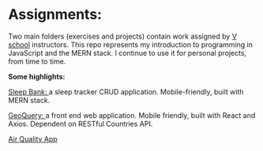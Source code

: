 # Assignments:
Two main folders (exercises and projects) contain work assigned by <a href="http://vschool.io/">V school</a> instructors.
This repo represents my introduction to programming in JavaScript and the MERN stack. I continue to use it for personal projects, from time to time. 

<b>Some highlights:</b>

<a href="https://github.com/TaylorBurke/Assignments/tree/master/projects/full-stack">Sleep Bank: </a>a sleep tracker CRUD application. Mobile-friendly, built with MERN stack.

<a href="https://github.com/TaylorBurke/Assignments/tree/master/projects/api-redux" target="blank">GeoQuery: </a>a front end web application. Mobile friendly, built with React and Axios. Dependent on RESTful Countries API.

[Air Quality App](https://github.com/TaylorBurke/Assignments/tree/master/Taylor/air-quality-app)
